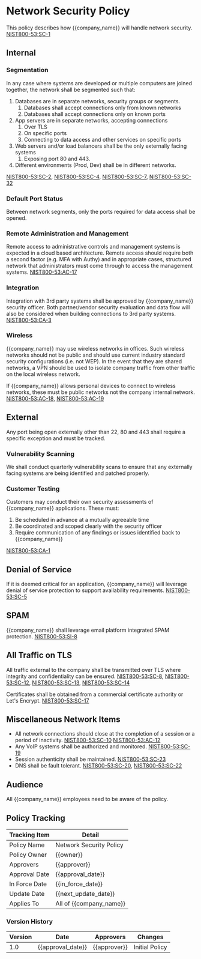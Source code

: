 # Network Security Policy

This policy describes how {{company_name}} will handle network security.
[NIST800-53:SC-1](https://nvd.nist.gov/800-53/Rev4/control/SC-1)

## Internal

### Segmentation

In any case where systems are developed or multiple computers are joined together, the network shall be segmented such that:

1. Databases are in separate networks, security groups or segments.
    1. Databases shall accept connections only from known networks
    1. Databases shall accept connections only on known ports
1. App servers are in separate networks, accepting connections
    1. Over TLS
    1. On specific ports
    1. Connecting to data access and other services on specific ports
1. Web servers and/or load balancers shall be the only externally facing systems
    1. Exposing port 80 and 443.
1. Different environments (Prod, Dev) shall be in different networks.

[NIST800-53:SC-2](https://nvd.nist.gov/800-53/Rev4/control/SC-2),
[NIST800-53:SC-4](https://nvd.nist.gov/800-53/Rev4/control/SC-4),
[NIST800-53:SC-7](https://nvd.nist.gov/800-53/Rev4/control/SC-7),
[NIST800-53:SC-32](https://nvd.nist.gov/800-53/Rev4/control/SC-32)

### Default Port Status

Between network segments, only the ports required for data access shall be opened.

### Remote Administration and Management

Remote access to administrative controls and management systems is expected in a cloud based architecture. Remote
access should require both a second factor (e.g. MFA with Authy) and in appropriate cases, structured network that
administrators must come through to access the management systems.
[NIST800-53:AC-17](https://nvd.nist.gov/800-53/Rev4/control/AC-17)

### Integration

Integration with 3rd party systems shall be approved by {{company_name}} security officer. Both partner/vendor
security evaluation and data flow will also be considered when building connections to 3rd party systems.
[NIST800-53:CA-3](https://nvd.nist.gov/800-53/Rev4/control/CA-3)

### Wireless

{{company_name}} may use wireless networks in offices. Such wireless networks should not be public and should use
current industry standard security configurations (i.e. not WEP). In the event that they are shared networks, a VPN
should be used to isolate company traffic from other traffic on the local wireless network.

If {{company_name}} allows personal devices to connect to wireless networks, these must be public networks not
the company internal network. [NIST800-53:AC-18](https://nvd.nist.gov/800-53/Rev4/control/AC-18),
[NIST800-53:AC-19](https://nvd.nist.gov/800-53/Rev4/control/AC-19)

## External

Any port being open externally other than 22, 80 and 443 shall require a
specific exception and must be tracked.

### Vulnerability Scanning

We shall conduct quarterly vulnerability scans to ensure that any externally facing systems are being identified and
patched properly.

### Customer Testing

Customers may conduct their own security assessments of {{company_name}} applications. These must:

1. Be scheduled in advance at a mutually agreeable time
1. Be coordinated and scoped clearly with the security officer
1. Require communication of any findings or issues identified back to {{company_name}}

[NIST800-53:CA-1](https://nvd.nist.gov/800-53/Rev4/control/CA-1)

## Denial of Service

If it is deemed critical for an application, {{company_name}} will leverage denial of service protection to support
availability requirements. [NIST800-53:SC-5](https://nvd.nist.gov/800-53/Rev4/control/SC-5)

## SPAM

{{company_name}} shall leverage email platform integrated SPAM protection.  [NIST800-53:SI-8](https://nvd.nist.gov/800-53/Rev4/control/SI-8)

## All Traffic on TLS

All traffic external to the company shall be transmitted over TLS where integrity and confidentiality can be ensured.
[NIST800-53:SC-8](https://nvd.nist.gov/800-53/Rev4/control/SC-8),
[NIST800-53:SC-12](https://nvd.nist.gov/800-53/Rev4/control/SC-12),
[NIST800-53:SC-13](https://nvd.nist.gov/800-53/Rev4/control/SC-13),
[NIST800-53:SC-14](https://nvd.nist.gov/800-53/Rev4/control/SC-14)

Certificates shall be obtained from a commercial certificate authority or Let's Encrypt.
 [NIST800-53:SC-17](https://nvd.nist.gov/800-53/Rev4/control/SC-17)

## Miscellaneous Network Items

* All network connections should close at the completion of a session or a period of inactivity.
  [NIST800-53:SC-10](https://nvd.nist.gov/800-53/Rev4/control/SC-10)
  [NIST800-53:AC-12](https://nvd.nist.gov/800-53/Rev4/control/AC-12)
* Any VoIP systems shall be authorized and monitored. [NIST800-53:SC-19](https://nvd.nist.gov/800-53/Rev4/control/SC-19)
* Session authenticity shall be maintained. [NIST800-53:SC-23](https://nvd.nist.gov/800-53/Rev4/control/SC-23)
* DNS shall be fault tolerant. [NIST800-53:SC-20](https://nvd.nist.gov/800-53/Rev4/control/SC-20),
  [NIST800-53:SC-22](https://nvd.nist.gov/800-53/Rev4/control/SC-22)

## Audience

All {{company_name}} employees need to be aware of the policy.

## Policy Tracking

| Tracking Item   | Detail |
|-----------------|--------|
| Policy Name     | Network Security Policy |
| Policy Owner    | {{owner}} |
| Approvers       | {{approver}} |
| Approval Date   | {{approval_date}} |
| In Force Date   | {{in_force_date}} |
| Update Date     | {{next_update_date}} |
| Applies To      | All of {{company_name}} |

### Version History

| Version | Date | Approvers | Changes |
|--|--|--|--|
| 1.0 | {{approval_date}} | {{approver}} | Initial Policy |
